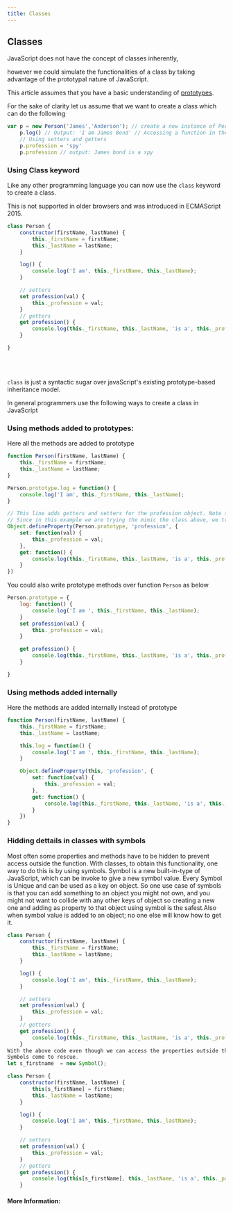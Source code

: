 ```yaml
---
title: Classes
---
```

## Classes

<!-- The article goes here, in GitHub-flavored Markdown. Feel free to add YouTube videos, images, and CodePen/JSBin embeds  -->
JavaScript does not have the concept of classes inherently, 

however we could simulate the functionalities of a class by taking advantage of the prototypal nature of JavaScript.

This article assumes that you have a basic understanding of <a href="/javascript/prototypes/">prototypes</a>.

For the sake of clarity let us assume that we want to create a class which can do the following

```javascript
var p = new Person('James','Anderson'); // create a new instance of Person class
	p.log() // Output: 'I am James Bond' // Accessing a function in the class
	// Using setters and getters 
	p.profession = 'spy'
	p.profession // output: James bond is a spy
```

### Using Class keyword

Like any other programming language you can now use the `class` keyword to create a class.

This is not supported in older browsers and was introduced in ECMAScript 2015.

```javascript
class Person {
    constructor(firstName, lastName) {
        this._firstName = firstName;
        this._lastName = lastName;
    }

    log() {
        console.log('I am', this._firstName, this._lastName);
    }

    // setters
    set profession(val) {
        this._profession = val;
    }
    // getters
    get profession() {
        console.log(this._firstName, this._lastName, 'is a', this._profession);
    }

}

```
<br />
<br />

`class` is just a syntactic sugar over javaScript's existing prototype-based inheritance model.

In general programmers use the following ways to create a class in JavaScript

### Using methods added to prototypes:

Here all the methods are added to prototype

```javascript
function Person(firstName, lastName) {
    this._firstName = firstName;
    this._lastName = lastName;
}

Person.prototype.log = function() {
    console.log('I am', this._firstName, this._lastName);
}

// This line adds getters and setters for the profession object. Note that in general you could just write your own get and set functions like the 'log' method above.
// Since in this example we are trying the mimic the class above, we try to use the getters and setters property provided by JavaScript
Object.defineProperty(Person.prototype, 'profession', {
    set: function(val) {
        this._profession = val;
    },
    get: function() {
        console.log(this._firstName, this._lastName, 'is a', this._profession);
    }
})

```

You could also write prototype methods over function `Person` as below

```javascript
Person.prototype = {
    log: function() {
        console.log('I am ', this._firstName, this._lastName);
    }
    set profession(val) {
        this._profession = val;
    }

    get profession() {
        console.log(this._firstName, this._lastName, 'is a', this._profession);
    }

}

```

### Using methods added internally

Here the methods are added internally instead of prototype

```javascript
function Person(firstName, lastName) {
    this._firstName = firstName;
    this._lastName = lastName;

    this.log = function() {
        console.log('I am ', this._firstName, this._lastName);
    }

    Object.defineProperty(this, 'profession', {
        set: function(val) {
            this._profession = val;
        },
        get: function() {
            console.log(this._firstName, this._lastName, 'is a', this._profession);
        }
    })
}

```

### Hidding dettails in classes with symbols

Most often some properties and methods have to be hidden to prevent access outside the function. With classes, to obtain this functionality, one way to do this is by using symbols. Symbol is a new built-in-type of JavaScript, which can be invoke to give a new symbol value. Every Symbol is Unique and can be used as a key on object. So one use case of symbols is that you can add something to an object you might not own, and you might not want to collide with any other keys of object so creating a new one and adding as property to that object using symbol is the safest.Also when symbol value is added to an object; no one else will know how to get it.

```js
class Person {
    constructor(firstName, lastName) {
        this._firstName = firstName;
        this._lastName = lastName;
    }

    log() {
        console.log('I am', this._firstName, this._lastName);
    }

    // setters
    set profession(val) {
        this._profession = val;
    }
    // getters
    get profession() {
        console.log(this._firstName, this._lastName, 'is a', this._profession);
    }
With the above code even though we can access the properties outside the function to change their content what if we don't want that 
Symbols come to rescue.
let s_firstname  = new Symbol();

class Person {
    constructor(firstName, lastName) {
        this[s_firstName] = firstName;
        this._lastName = lastName;
    }

    log() {
        console.log('I am', this._firstName, this._lastName);
    }

    // setters
    set profession(val) {
        this._profession = val;
    }
    // getters
    get profession() {
        console.log(this[s_firstName], this._lastName, 'is a', this._profession);
    }

```

#### More Information:
<!-- Please add any articles you think might be helpful to read before writing the article -->



